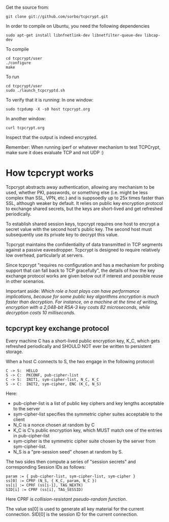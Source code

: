 Get the source from: 

    git clone git://github.com/sorbo/tcpcrypt.git

In order to compile on Ubuntu, you need the following dependencies

    sudo apt-get install libnfnetlink-dev libnetfilter-queue-dev libcap-dev

To compile

    cd tcpcrypt/user
    ./configure
    make

To run

    cd tcpcrypt/user
    sudo ./launch_tcpcryptd.sh

To verify that it is running:
In one window:

    sudo tcpdump -X -s0 host tcpcrypt.org

In another window:

    curl tcpcrypt.org

Inspect that the output is indeed encrypted.

Remember:
When running iperf or whatever mechanism to test TCPCrypt, make sure it does
evaluate TCP and not UDP :)


How tcpcrypt works
==================

Tcpcrypt abstracts away authentication, allowing any mechanism to be used, whether PKI, passwords, or something else (i.e. might be less complex than SSL, VPN, etc.) and is suppsoedly up to 25x times faster than SSL, although weaker by default. It relies on public key encryption protocol to exchange shared secrets, but the keys are short-lived and get refreshed periodically.

To establish shared session keys, tcpcrypt requires one host to encrypt a secret value with the second host's public key.  The second host must subsequently use its private key to decrypt this value.

Tcpcrypt maintains the confidentiality of data transmitted in TCP segments against a passive eavesdropper.
Tcpcrypt is designed to require relatively low overhead, particularly at servers.

Since tcpcrypt "requires no configuration and has a mechanism for probing support that can fall back to TCP gracefully", the details of how the key exchange protocol works are given below out if interest and possible reuse in other scenarios.

Important aside:
_Which role a host plays can have performance implications, because for some public key algorithms encryption is much faster than decryption.  For instance, on a machine at the time of writing, encryption with a 2,048-bit RSA-3 key costs 82 microseconds, while decryption costs 10 milliseconds._


tcpcrypt key exchange protocol
------------------------------

Every machine C has a short-lived public encryption key, K_C, which gets refreshed periodically and SHOULD NOT ever be written to persistent storage.

When a host C connects to S, the two engage in the following protocol:

    C -> S:  HELLO
    S -> C:  PKCONF, pub-cipher-list
    C -> S:  INIT1, sym-cipher-list, N_C, K_C
    S -> C:  INIT2, sym-cipher, ENC (K_C, N_S)
    
Here:

* pub-cipher-list is a list of public key ciphers and key lengths acceptable to the server
* sym-cipher-list specifies the symmetric cipher suites acceptable to the client
* N_C is a nonce chosen at random by C
* K_C is C's public encryption key, which MUST match one of the entries in pub-cipher-list
* sym-cipher is the symmetric cipher suite chosen by the server from sym-cipher-list.
* N_S is a "pre-session seed" chosen at random by S.


The two sides then compute a series of "session secrets" and corresponding Session IDs as follows:

    param := { pub-cipher-list, sym-cipher-list, sym-cipher }
    ss[0] := CPRF (N_S, { K_C, param, N_C })
    ss[i] := CPRF (ss[i-1], TAG_NEXTK)
    SID[i] := CPRF (ss[i], TAG_SESSID)

Here CPRF is _collision-resistant pseudo-random function_.

The value ss[0] is used to generate all key material for the current connection.  SID[0] is the session ID for the current connection.


